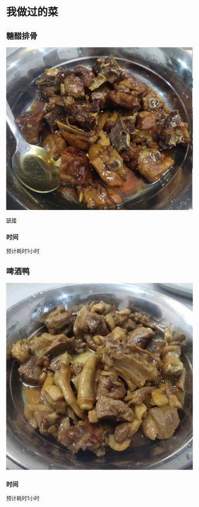 # 我做过的菜

## 糖醋排骨

![image-20230308202533776](./assets/image-20230308202533776.png)

[链接](https://www.bilibili.com/video/BV1VP4y1v7ss/?spm_id_from=333.1007.top_right_bar_window_history.content.click&vd_source=e9ec77a1b5dacff5ac328e4c35400c18)

### 时间

预计耗时1小时

## 啤酒鸭

![pijiuya](./assets/pijiuya.jpeg)

### 时间

预计耗时1小时
